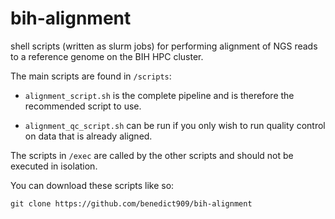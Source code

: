 # bih-alignment

shell scripts (written as slurm jobs) for performing alignment of NGS reads to a reference genome on the BIH HPC cluster. 

The main scripts are found in `/scripts`:

* `alignment_script.sh` is the complete pipeline and is therefore the recommended script to use.

* `alignment_qc_script.sh` can be run if you only wish to run quality control on data that is already aligned.

The scripts in `/exec` are called by the other scripts and should not be executed in isolation.  

You can download these scripts like so:

```
git clone https://github.com/benedict909/bih-alignment
```
